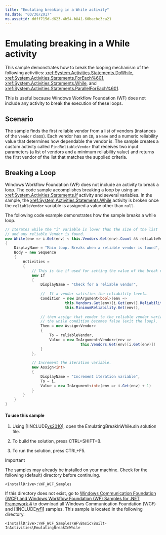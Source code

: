 ```yaml
---
title: "Emulating breaking in a While activity"
ms.date: "03/30/2017"
ms.assetid: ddff715d-d623-4b54-b841-60bacbc3ca21
---
```

# Emulating breaking in a While activity
This sample demonstrates how to break the looping mechanism of the following activities: <xref:System.Activities.Statements.DoWhile>, <xref:System.Activities.Statements.ForEach%601>, <xref:System.Activities.Statements.While>, and <xref:System.Activities.Statements.ParallelForEach%601>.  
  
 This is useful because Windows Workflow Foundation (WF) does not include any activity to break the execution of these loops.  
  
## Scenario  
 The sample finds the first reliable vendor from a list of vendors (instances of the `Vendor` class). Each vendor has an `ID`, a `Name` and a numeric reliability value that determines how dependable the vendor is. The sample creates a custom activity called `FindReliableVendor` that receives two input parameters (a list of vendors and a minimum reliability value) and returns the first vendor of the list that matches the supplied criteria.  
  
## Breaking a Loop  
 Windows Workflow Foundation (WF) does not include an activity to break a loop. The code sample accomplishes breaking a loop by using an <xref:System.Activities.Statements.If> activity and several variables. In the sample, the <xref:System.Activities.Statements.While> activity is broken once the `reliableVendor` variable is assigned a value other than `null`.  
  
 The following code example demonstrates how the sample breaks a while loop.  
  
```csharp  
// Iterates while the "i" variable is lower than the size of the list   
// and any reliable Vendor is found.        
new While(env => i.Get(env) < this.Vendors.Get(env).Count && reliableVendor.Get(env) == null)  
{  
    DisplayName = "Main loop. Breaks when a reliable vendor is found",  
    Body = new Sequence  
    {                              
        Activities =  
        {  
            // This is the if used for setting the value of the break value…  
            new If  
            {  
                DisplayName = "Check for a reliable vendor",  
  
                //  If a vendor satisfies the reliability level…  
                Condition = new InArgument<bool>(env =>   
                           this.Vendors.Get(env)[i.Get(env)].Reliability >   
                           this.MinimumReliability.Get(env)),  
  
                // then assign that vendor to the reliable vendor variable and   
                // the while condition becomes false (exit the loop).  
                Then = new Assign<Vendor>  
                {  
                    To = reliableVendor,  
                    Value = new InArgument<Vendor>(env =>   
                                  this.Vendors.Get(env)[i.Get(env)])  
                }  
            },  
  
            // Increment the iteration variable.   
            new Assign<int>  
            {  
                DisplayName = "Increment iteration variable",  
                To = i,  
                Value = new InArgument<int>(env => i.Get(env) + 1)  
            }   
        }  
    }  
}  
```  
  
#### To use this sample  
  
1.  Using [!INCLUDE[vs2010](../../../../includes/vs2010-md.md)], open the EmulatingBreakInWhile.sln solution file.  
  
2.  To build the solution, press CTRL+SHIFT+B.  
  
3.  To run the solution, press CTRL+F5.  
  
> [!IMPORTANT]
>  The samples may already be installed on your machine. Check for the following (default) directory before continuing.  
>   
>  `<InstallDrive>:\WF_WCF_Samples`  
>   
>  If this directory does not exist, go to [Windows Communication Foundation (WCF) and Windows Workflow Foundation (WF) Samples for .NET Framework 4](http://go.microsoft.com/fwlink/?LinkId=150780) to download all Windows Communication Foundation (WCF) and [!INCLUDE[wf1](../../../../includes/wf1-md.md)] samples. This sample is located in the following directory.  
>   
>  `<InstallDrive>:\WF_WCF_Samples\WF\Basic\Built-InActivities\EmulatingBreakInWhile`